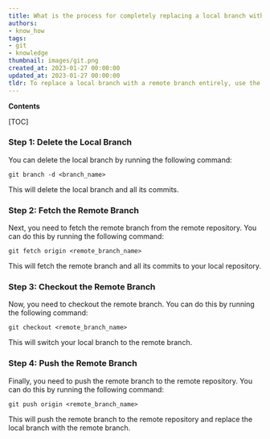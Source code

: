 ```yaml
---
title: What is the process for completely replacing a local branch with a remote branch in git?
authors:
- know_how
tags:
- git
- knowledge
thumbnail: images/git.png
created_at: 2023-01-27 00:00:00
updated_at: 2023-01-27 00:00:00
tldr: To replace a local branch with a remote branch entirely, use the command `git fetch <remote\_name> <branch\_name> && git reset --hard <remote\_name>/<branch\_name>`.
---
```


**Contents**

[TOC]

### Step 1: Delete the Local Branch

You can delete the local branch by running the following command:

`git branch -d <branch_name>`

This will delete the local branch and all its commits.

### Step 2: Fetch the Remote Branch

Next, you need to fetch the remote branch from the remote repository. You can do this by running the following command:

`git fetch origin <remote_branch_name>`

This will fetch the remote branch and all its commits to your local repository.

### Step 3: Checkout the Remote Branch

Now, you need to checkout the remote branch. You can do this by running the following command:

`git checkout <remote_branch_name>`

This will switch your local branch to the remote branch.

### Step 4: Push the Remote Branch

Finally, you need to push the remote branch to the remote repository. You can do this by running the following command:

`git push origin <remote_branch_name>`

This will push the remote branch to the remote repository and replace the local branch with the remote branch.
